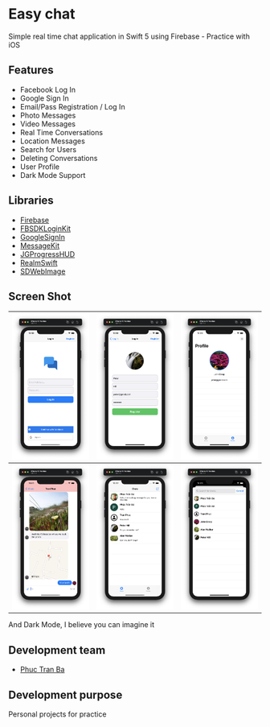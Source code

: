 # Easy chat

Simple real time chat application in Swift 5 using Firebase - Practice with iOS

## Features 
* Facebook Log In
* Google Sign In
* Email/Pass Registration / Log In
* Photo Messages
* Video Messages
* Real Time Conversations
* Location Messages
* Search for Users
* Deleting Conversations
* User Profile
* Dark Mode Support

## Libraries
* [Firebase](https://firebase.google.com/)
* [FBSDKLoginKit](https://cocoapods.org/pods/FBSDKLoginKit)
* [GoogleSignIn](https://cocoapods.org/pods/GoogleSignIn)
* [MessageKit](https://github.com/MessageKit/MessageKit)
* [JGProgressHUD](https://github.com/JonasGessner/JGProgressHUD)
* [RealmSwift](https://github.com/realm/realm-cocoa)
* [SDWebImage](https://github.com/SDWebImage/SDWebImage)


## Screen Shot
| <img src="./ScreenShots/signin.png" width="250"> | <img src="./ScreenShots/signup.png" width="250"> | <img src="./ScreenShots/profile.png" width="250"> |
| - | - | - |
| <img src="./ScreenShots/chatting.png" width="250"> | <img src="./ScreenShots/messages.png" width="250"> | <img src="./ScreenShots/newconversation.png" width="250"> |

And Dark Mode, I believe you can imagine it

## Development team
* [Phuc Tran Ba](https://github.com/phuctranba)

## Development purpose
Personal projects for practice
